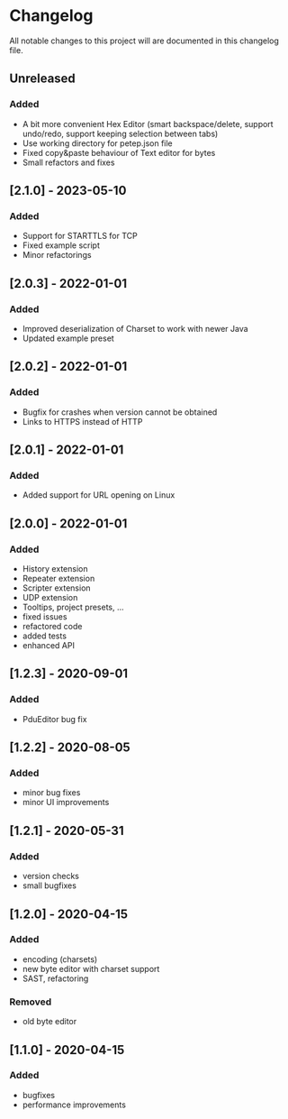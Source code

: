 # Changelog

All notable changes to this project will are documented in this changelog file.

## Unreleased
### Added
- A bit more convenient Hex Editor (smart backspace/delete, support undo/redo, support keeping selection between tabs)
- Use working directory for petep.json file
- Fixed copy&paste behaviour of Text editor for bytes
- Small refactors and fixes

## [2.1.0] - 2023-05-10
### Added
- Support for STARTTLS for TCP
- Fixed example script
- Minor refactorings

## [2.0.3] - 2022-01-01
### Added
- Improved deserialization of Charset to work with newer Java
- Updated example preset

## [2.0.2] - 2022-01-01
### Added
- Bugfix for crashes when version cannot be obtained
- Links to HTTPS instead of HTTP

## [2.0.1] - 2022-01-01
### Added
- Added support for URL opening on Linux

## [2.0.0] - 2022-01-01
### Added
- History extension
- Repeater extension
- Scripter extension
- UDP extension
- Tooltips, project presets, ...
- fixed issues
- refactored code
- added tests
- enhanced API

## [1.2.3] - 2020-09-01
### Added
- PduEditor bug fix

## [1.2.2] - 2020-08-05
### Added
- minor bug fixes
- minor UI improvements

## [1.2.1] - 2020-05-31
### Added
- version checks
- small bugfixes

## [1.2.0] - 2020-04-15
### Added
- encoding (charsets)
- new byte editor with charset support
- SAST, refactoring
### Removed
- old byte editor

## [1.1.0] - 2020-04-15
### Added
- bugfixes
- performance improvements